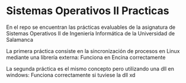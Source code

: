 # Sistemas Operativos II Practicas

En el repo se encuentran las prácticas evaluables de la asignatura de Sistemas Operativos II de Ingeniería Informática de la Universidad de Salamanca

La primera práctica consiste en la sincronización de procesos en Linux mediante una librería externa: Funciona en Encina correctamente

La segunda práctica es el mismo concepto pero utilizando una dll en windows: Funciona correctamente si tuviese la dll xd
